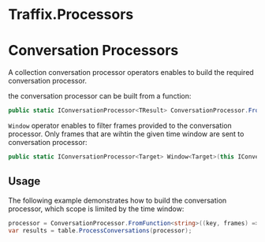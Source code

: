 ﻿# Traffix.Processors

# Conversation Processors

A collection conversation processor operators enables to build the required conversation processor.

the conversation processor can be built from a function:

```csharp
public static IConversationProcessor<TResult> ConversationProcessor.FromFunction<TResult>(Func<FlowKey, ICollection<Memory<byte>>, TResult> function)
```

`Window` operator enables to filter frames provided to the conversation processor. Only frames that are wihtin the given time window 
are sent to conversation processor:

```csharp
public static IConversationProcessor<Target> Window<Target>(this IConversationProcessor<Target> source, DateTime windowStart, TimeSpan duration)
```

## Usage
The following example demonstrates how to build the conversation processor, which scope is limited by the time window:

```csharp
processor = ConversationProcessor.FromFunction<string>((key, frames) => $"{key} : {frames.Count}").Window(windowStart, windowSpan);
var results = table.ProcessConversations(processor);
```


